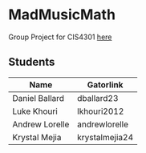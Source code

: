 MadMusicMath
============

Group Project for CIS4301 [here](https://cise.ufl.edu/~kmejia)

Students
--------

Name             | Gatorlink
-----------------|----------
Daniel Ballard   | dballard23
Luke Khouri      | lkhouri2012
Andrew Lorelle   | andrewlorelle     
Krystal Mejia    | krystalmejia24
